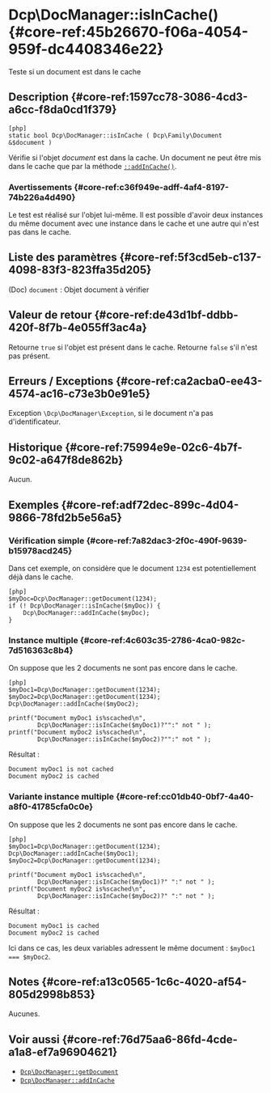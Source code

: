 # Dcp\DocManager::isInCache()   {#core-ref:45b26670-f06a-4054-959f-dc4408346e22}
<div class="short-description">
Teste si un document est dans le cache
</div>


## Description  {#core-ref:1597cc78-3086-4cd3-a6cc-f8da0cd1f379}

    [php]
    static bool Dcp\DocManager::isInCache ( Dcp\Family\Document  &$document )

Vérifie si l'objet _document_ est dans la cache. Un document ne peut être mis
dans le cache que par la méthode [`::addInCache()`][addincache].

### Avertissements   {#core-ref:c36f949e-adff-4af4-8197-74b226a4d490}

Le test est réalisé sur l'objet lui-même. Il est possible d'avoir deux instances
du même document avec une instance dans le cache et une autre qui n'est pas dans
le cache.

## Liste des paramètres  {#core-ref:5f3cd5eb-c137-4098-83f3-823ffa35d205}
 
(Doc) `document`
:   Objet document à vérifier 


## Valeur de retour  {#core-ref:de43d1bf-ddbb-420f-8f7b-4e055ff3ac4a}

Retourne `true` si l'objet est présent dans le cache.
Retourne `false` s'il n'est pas présent.

## Erreurs / Exceptions {#core-ref:ca2acba0-ee43-4574-ac16-c73e3b0e91e5}

Exception `\Dcp\DocManager\Exception`,  si le document n'a pas
d'identificateur.

## Historique  {#core-ref:75994e9e-02c6-4b7f-9c02-a647f8de862b}

Aucun.

## Exemples {#core-ref:adf72dec-899c-4d04-9866-78fd2b5e56a5}

### Vérification simple {#core-ref:7a82dac3-2f0c-490f-9639-b15978acd245}

Dans cet exemple, on considère que le document `1234` est potentiellement déjà
dans le cache.

    [php]
    $myDoc=Dcp\DocManager::getDocument(1234);
    if (! Dcp\DocManager::isInCache($myDoc)) {
        Dcp\DocManager::addInCache($myDoc);
    }

### Instance multiple {#core-ref:4c603c35-2786-4ca0-982c-7d516363c8b4}

On suppose que les 2 documents ne sont pas encore dans le cache.

    [php]
    $myDoc1=Dcp\DocManager::getDocument(1234);
    $myDoc2=Dcp\DocManager::getDocument(1234);
    Dcp\DocManager::addInCache($myDoc2);
    
    printf("Document myDoc1 is%scached\n",
            Dcp\DocManager::isInCache($myDoc1)?"":" not " );
    printf("Document myDoc2 is%scached\n",
            Dcp\DocManager::isInCache($myDoc2)?"":" not " );

Résultat :

    Document myDoc1 is not cached
    Document myDoc2 is cached

### Variante instance multiple {#core-ref:cc01db40-0bf7-4a40-a8f0-41785cfa0c0e}

On suppose que les 2 documents ne sont pas encore dans le cache.

    [php]
    $myDoc1=Dcp\DocManager::getDocument(1234);
    Dcp\DocManager::addInCache($myDoc1);
    $myDoc2=Dcp\DocManager::getDocument(1234);
    
    printf("Document myDoc1 is%scached\n",
            Dcp\DocManager::isInCache($myDoc1)?" ":" not " );
    printf("Document myDoc2 is%scached\n",
            Dcp\DocManager::isInCache($myDoc2)?" ":" not " );

Résultat :

    Document myDoc1 is cached
    Document myDoc2 is cached

Ici dans ce cas, les deux variables adressent le même document : `$myDoc1 === $myDoc2`.

## Notes  {#core-ref:a13c0565-1c6c-4020-af54-805d2998b853}

Aucunes.

## Voir aussi {#core-ref:76d75aa6-86fd-4cde-a1a8-ef7a96904621}

*   [`Dcp\DocManager::getDocument`][getdocument]
*   [`Dcp\DocManager::addInCache`][addincache]

<!-- links -->
[getdocument]:      #core-ref:dfa0762f-6ff3-4349-bd21-6442740d9dcc
[addincache]:       #core-ref:15d6a036-3b6e-4dbd-a0fe-361b925e6186
